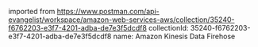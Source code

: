 imported from https://www.postman.com/api-evangelist/workspace/amazon-web-services-aws/collection/35240-f6762203-e3f7-4201-adba-de7e3f5dcdf8
collectionId: 35240-f6762203-e3f7-4201-adba-de7e3f5dcdf8
name: Amazon Kinesis Data Firehose